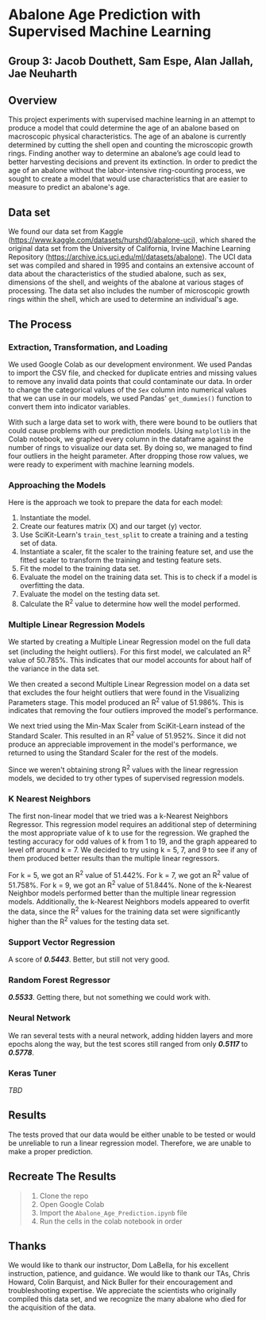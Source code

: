 # Abalone Age Prediction with Supervised Machine Learning

## Group 3: Jacob Douthett, Sam Espe, Alan Jallah, Jae Neuharth

## Overview

This project experiments with supervised machine learning in an attempt to produce a model that could determine the age of an abalone based on macroscopic physical characteristics. The age of an abalone is currently determined by cutting the shell open and counting the microscopic growth rings. Finding another way to determine an abalone’s age could lead to better harvesting decisions and prevent its extinction. In order to predict the age of an abalone without the labor-intensive ring-counting process, we sought to create a model that would use characteristics that are easier to measure to predict an abalone's age.

## Data set

We found our data set from Kaggle (https://www.kaggle.com/datasets/hurshd0/abalone-uci), which shared the original data set from the University of California, Irvine Machine Learning Repository (https://archive.ics.uci.edu/ml/datasets/abalone). The UCI data set was compiled and shared in 1995 and contains an extensive account of data about the characteristics of the studied abalone, such as sex, dimensions of the shell, and weights of the abalone at various stages of processing. The data set also includes the number of microscopic growth rings within the shell, which are used to determine an individual's age.

## The Process

### Extraction, Transformation, and Loading
We used Google Colab as our development environment. We used Pandas to import the CSV file, and checked for duplicate entries and missing values to remove any invalid data points that could contaminate our data. In order to change the categorical values of the *`Sex`* column into numerical values that we can use in our models, we used Pandas' `get_dummies()` function to convert them into indicator variables.

With such a large data set to work with, there were bound to be outliers that could cause problems with our prediction models. Using `matplotlib` in the Colab notebook, we graphed every column in the dataframe against the number of rings to visualize our data set. By doing so, we managed to find four outliers in the height parameter. After dropping those row values, we were ready to experiment with machine learning models.

### Approaching the Models
Here is the approach we took to prepare the data for each model:
1. Instantiate the model.
1. Create our features matrix (X) and our target (y) vector.
1. Use SciKit-Learn's `train_test_split` to create a training and a testing set of data.
1. Instantiate a scaler, fit the scaler to the training feature set, and use the fitted scaler to transform the training and testing feature sets.
1. Fit the model to the training data set.
1. Evaluate the model on the training data set. This is to check if a model is overfitting the data.
1. Evaluate the model on the testing data set.
1. Calculate the R<sup>2</sup> value to determine how well the model performed.

### Multiple Linear Regression Models

We started by creating a Multiple Linear Regression model on the full data set (including the height outliers). For this first model, we calculated an R<sup>2</sup> value of 50.785%. This indicates that our model accounts for about half of the variance in the data set.

We then created a second Multiple Linear Regression model on a data set that excludes the four height outliers that were found in the Visualizing Parameters stage. This model produced an R<sup>2</sup> value of 51.986%. This is indicates that removing the four outliers improved the model's performance.

We next tried using the Min-Max Scaler from SciKit-Learn instead of the Standard Scaler. This resulted in an R<sup>2</sup> value of 51.952%. Since it did not produce an appreciable improvement in the model's performance, we returned to using the Standard Scaler for the rest of the models.

Since we weren't obtaining strong R<sup>2</sup> values with the linear regression models, we decided to try other types of supervised regression models. 

### K Nearest Neighbors
The first non-linear model that we tried was a k-Nearest Neighbors Regressor. This regression model requires an additional step of determining the most appropriate value of k to use for the regression. We graphed the testing accuracy for odd values of k from 1 to 19, and the graph appeared to level off around k = 7. We decided to try using k = 5, 7, and 9 to see if any of them produced better results than the multiple linear regressors.

For k = 5, we got an R<sup>2</sup> value of 51.442%. For k = 7, we got an R<sup>2</sup> value of 51.758%. For k = 9, we got an R<sup>2</sup> value of 51.844%. None of the k-Nearest Neighbor models performed better than the multiple linear regression models. Additionally, the k-Nearest Neighbors models appeared to overfit the data, since the R<sup>2</sup> values for the training data set were significantly higher than the R<sup>2</sup> values for the testing data set.

### Support Vector Regression
A score of ***0.5443***. Better, but still not very good.

### Random Forest Regressor
***0.5533***. Getting there, but not something we could work with.

### Neural Network
We ran several tests with a neural network, adding hidden layers and more epochs along the way, but the test scores still ranged from only ***0.5117*** to ***0.5778***.

### Keras Tuner
*TBD*

## Results

The tests proved that our data would be either unable to be tested or would be unreliable to run a linear regression model. Therefore, we are unable to make a proper prediction.

## Recreate The Results
> 1. Clone the repo
> 2. Open Google Colab
> 3. Import the `Abalone_Age_Prediction.ipynb` file
> 4. Run the cells in the colab notebook in order

## Thanks
We would like to thank our instructor, Dom LaBella, for his excellent instruction, patience, and guidance. We would like to thank our TAs, Chris Howard, Colin Barquist, and Nick Buller for their encouragement and troubleshooting expertise. We appreciate the scientists who originally compiled this data set, and we recognize the many abalone who died for the acquisition of the data.